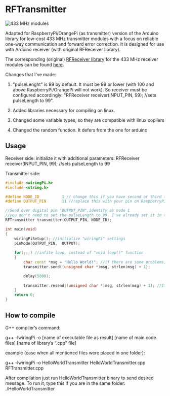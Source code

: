 RFTransmitter
===========

![433 MHz modules](https://github.com/zeitgeist87/RFTransmitter/raw/master/images/xy-mk-5v.jpg)

Adapted for RaspberryPi/OrangePi (as transmitter) version of the Arduino library for low-cost 433 MHz transmitter modules with a focus on
reliable one-way communication and forward error correction. 
It is designed for use with Arduino receiver (with original RFReceiver library). 

The corresponding (original) [RFReceiver library](https://github.com/zeitgeist87/RFReceiver)
for the 433 MHz receiver modules can
be found [here](https://github.com/zeitgeist87/RFReceiver).

Changes that I've made: 
1) "pulseLenght" is 99 by default. It must be 99 or lower (with 100 and above RaspberryPi/OrangePi will not work).
So receiver must be configured accordingly: "RFReceiver receiver(INPUT_PIN, 99); //sets pulseLength to 99".

2) Added libraries necessary for compiling on linux.
3) Changed some variable types, so they are compatible with linux copilers
4) Changed the random function. It defers from the one for arduino 


Usage
-----
Receiver side: initialize it with additional parameters:
RFReceiver receiver(INPUT_PIN, 99); //sets pulseLength to 99


Transmitter side:

```cpp
#include <wiringPi.h>
#include <string.h>

#define NODE_ID          1 // change this if you have second or third transmitter
#define OUTPUT_PIN       11 //replace this with your pin on RaspberryPi/OrangePi

//Send over digital pin "OUTPUT_PIN",identify as node 1
//you don't need to set the pulseLength to 99, I've already set it in the "RFTransmitter.h" file. 
RFTransmitter transmitter(OUTPUT_PIN, NODE_ID);

int main(void) 
{
	wiringPiSetup(); //initialize "wiringPi" settings
	pinMode(OUTPUT_PIN,  OUTPUT);
	
	for(;;;) //infite loop, instead of "void loop()" function
	{
		char const *msg = "Hello World!"; //if there are some problems, use "char *msg" instead of "char const *msg"
		transmitter.send((unsigned char *)msg, strlen(msg) + 1);

		delay(5000);
  
		transmitter.resend((unsigned char *)msg, strlen(msg) + 1); //If you want to resend the same code just to be sure it was delivered to receiver
	}
	return 0;
}
```

How to compile
-----
G++ compiler’s command: 

g++ -lwiringPi -o [name of executable file as result] [name of main code files] [name of library’s “.cpp” file]


example (case when all mentioned files were placed in one folder): 

g++ -lwiringPi -o HelloWorldTransmitter HelloWorldTransmitter.cpp RFTransmitter.cpp

After compilation just run HelloWorldTransmitter binary to send desired message. 
To run it, type this if you are in the same folder: ./HelloWorldTransmitter


